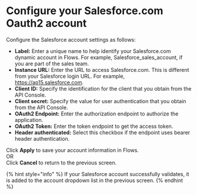 # Configure your Salesforce.com Oauth2 account

Configure the Salesforce account settings as follows:

* **Label:** Enter a unique name to help identify your Salesforce.com dynamic account in Flows. For example, Salesforce\_sales\_account, if you are part of the sales team.
* **Instance URL:** Enter the URL to access Salesforce.com. This is different from your Salesforce login URL. For example, https://ap15.salesforce.com.
* **Client ID:** Specify the identification for the client that you obtain from the API Console.
* **Client secret:** Specify the value for user authentication that you obtain from the API Console.&#x20;
* **OAuth2 Endpoint:** Enter the authorization endpoint to authorize the application.
* **OAuth2 Token:** Enter the token endpoint to get the access token.
* **Header authenticated:** Select this checkbox if the endpoint uses bearer header authentication.

Click **Apply** to save your account information in Flows.\
OR\
Click **Cancel** to return to the previous screen.

{% hint style="info" %}
If your Salesforce account successfully validates, it is added to the account dropdown list in the previous screen.
{% endhint %}
